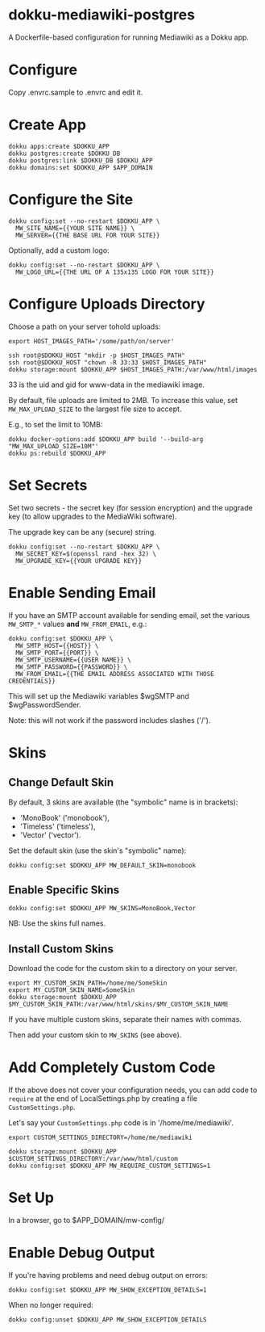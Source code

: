 # dokku-mediawiki-postgres

A Dockerfile-based configuration for running
Mediawiki as a Dokku app.

# Configure

Copy .envrc.sample to .envrc and edit it.

# Create App

```
dokku apps:create $DOKKU_APP
dokku postgres:create $DOKKU_DB
dokku postgres:link $DOKKU_DB $DOKKU_APP
dokku domains:set $DOKKU_APP $APP_DOMAIN
```

# Configure the Site

```
dokku config:set --no-restart $DOKKU_APP \
  MW_SITE_NAME={{YOUR SITE NAME}} \
  MW_SERVER={{THE BASE URL FOR YOUR SITE}}
```

Optionally, add a custom logo:

```
dokku config:set --no-restart $DOKKU_APP \
  MW_LOGO_URL={{THE URL OF A 135x135 LOGO FOR YOUR SITE}}
```

# Configure Uploads Directory

Choose a path on your server tohold uploads:

```
export HOST_IMAGES_PATH='/some/path/on/server'
```

```
ssh root@$DOKKU_HOST "mkdir -p $HOST_IMAGES_PATH"
ssh root@$DOKKU_HOST "chown -R 33:33 $HOST_IMAGES_PATH"
dokku storage:mount $DOKKU_APP $HOST_IMAGES_PATH:/var/www/html/images
```

33 is the uid and gid for www-data in the mediawiki image.

By default, file uploads are limited to 2MB.
To increase this value, set `MW_MAX_UPLOAD_SIZE`
to the largest file size to accept.

E.g., to set the limit to 10MB:

```
dokku docker-options:add $DOKKU_APP build '--build-arg "MW_MAX_UPLOAD_SIZE=10M"'
dokku ps:rebuild $DOKKU_APP
```

# Set Secrets

Set two secrets - the secret key (for session encryption)
and the upgrade key (to allow upgrades to the MediaWiki software).

The upgrade key can be any (secure) string.

```
dokku config:set --no-restart $DOKKU_APP \
  MW_SECRET_KEY=$(openssl rand -hex 32) \
  MW_UPGRADE_KEY={{YOUR UPGRADE KEY}}
```

# Enable Sending Email

If you have an SMTP account available for sending email,
set the various `MW_SMTP_*` values **and** `MW_FROM_EMAIL`, e.g.:

```
dokku config:set $DOKKU_APP \
  MW_SMTP_HOST={{HOST}} \
  MW_SMTP_PORT={{PORT}} \
  MW_SMTP_USERNAME={{USER NAME}} \
  MW_SMTP_PASSWORD={{PASSWORD}} \
  MW_FROM_EMAIL={{THE EMAIL ADDRESS ASSOCIATED WITH THOSE CREDENTIALS}}
```

This will set up the Mediawiki variables $wgSMTP and $wgPasswordSender.

Note: this will not work if the password includes slashes ('/').

# Skins

## Change Default Skin

By default, 3 skins are available (the "symbolic" name is in brackets):

* 'MonoBook' ('monobook'),
* 'Timeless' ('timeless'),
* 'Vector' ('vector').

Set the default skin (use the skin's "symbolic" name):

```
dokku config:set $DOKKU_APP MW_DEFAULT_SKIN=monobook
```

## Enable Specific Skins

```
dokku config:set $DOKKU_APP MW_SKINS=MonoBook,Vector
```

NB: Use the skins full names.

## Install Custom Skins

Download the code for the custom skin to a directory
on your server.

```
export MY_CUSTOM_SKIN_PATH=/home/me/SomeSkin
export MY_CUSTOM_SKIN_NAME=SomeSkin
dokku storage:mount $DOKKU_APP $MY_CUSTOM_SKIN_PATH:/var/www/html/skins/$MY_CUSTOM_SKIN_NAME
```

If you have multiple custom skins, separate their names with commas.

Then add your custom skin to `MW_SKINS` (see above).

# Add Completely Custom Code

If the above does not cover your configuration needs,
you can add code to `require` at the end of LocalSettings.php
by creating a file `CustomSettings.php`.

Let's say your `CustomSettings.php` code is in '/home/me/mediawiki'.

```
export CUSTOM_SETTINGS_DIRECTORY=/home/me/mediawiki
```

```
dokku storage:mount $DOKKU_APP $CUSTOM_SETTINGS_DIRECTORY:/var/www/html/custom
dokku config:set $DOKKU_APP MW_REQUIRE_CUSTOM_SETTINGS=1
```

# Set Up

In a browser, go to $APP_DOMAIN/mw-config/

# Enable Debug Output

If you're having problems and need debug output on errors:

```
dokku config:set $DOKKU_APP MW_SHOW_EXCEPTION_DETAILS=1
```

When no longer required:

```
dokku config:unset $DOKKU_APP MW_SHOW_EXCEPTION_DETAILS
```
